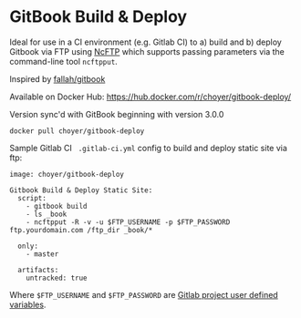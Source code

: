 # GitBook Build & Deploy

Ideal for use in a CI environment (e.g. Gitlab CI) to a) build and b) deploy Gitbook via FTP using [NcFTP](http://www.ncftp.com/ncftp/) which supports passing parameters via the command-line tool `ncftpput`.

Inspired by [fallah/gitbook](https://hub.docker.com/r/fellah/gitbook/)

Available on Docker Hub: https://hub.docker.com/r/choyer/gitbook-deploy/

Version sync'd with GitBook beginning with version 3.0.0

`docker pull choyer/gitbook-deploy`

Sample Gitlab CI ` .gitlab-ci.yml` config to build and deploy static site via ftp:

```
image: choyer/gitbook-deploy

Gitbook Build & Deploy Static Site:
  script:
    - gitbook build
    - ls _book
    - ncftpput -R -v -u $FTP_USERNAME -p $FTP_PASSWORD ftp.yourdomain.com /ftp_dir _book/*

  only:
    - master

  artifacts:
    untracked: true
```

Where `$FTP_USERNAME` and `$FTP_PASSWORD` are [Gitlab project user defined variables](http://doc.gitlab.com/ci/variables/README.html#user-defined-variables-secure-variables).
